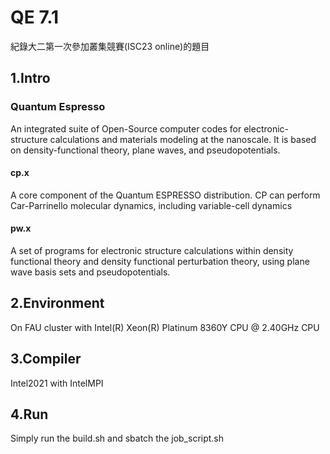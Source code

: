 # QE 7.1
紀錄大二第一次參加叢集競賽(ISC23 online)的題目

## 1.Intro
### Quantum Espresso 
An integrated suite of Open-Source computer codes for electronic-structure calculations and materials modeling at the nanoscale.
It is based on density-functional theory, plane waves, and pseudopotentials.
#### cp.x
A core component of the Quantum ESPRESSO distribution.
CP can perform Car-Parrinello molecular dynamics, including variable-cell dynamics
#### pw.x
A set of programs for electronic structure calculations within density functional theory and density functional perturbation theory, using plane wave basis sets and pseudopotentials.

## 2.Environment
On FAU cluster with Intel(R) Xeon(R) Platinum 8360Y CPU @ 2.40GHz CPU

## 3.Compiler
Intel2021 with IntelMPI

## 4.Run
Simply run the build.sh and sbatch the job_script.sh
